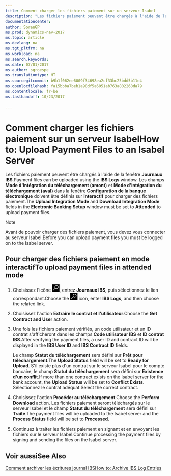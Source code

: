 ```yaml
---
title: Comment charger les fichiers paiement sur un serveur Isabel
description: "Les fichiers paiement peuvent être chargés à l'aide de la fenêtre **Journaux IBS**. Les champs **Mode d'intégration du téléchargement (amont)** et **Mode d'intégration du téléchargement (aval)** dans la fenêtre **Configuration de la banque électronique** doivent être définis sur **Interactif** pour charger des fichiers paiement."
documentationcenter: 
author: SorenGP
ms.prod: dynamics-nav-2017
ms.topic: article
ms.devlang: na
ms.tgt_pltfrm: na
ms.workload: na
ms.search.keywords: 
ms.date: 07/01/2017
ms.author: sgroespe
ms.translationtype: HT
ms.sourcegitcommit: b9b1f062ee6009f34698ea2cf33bc25bdd5b11e4
ms.openlocfilehash: fa15bbba7beb1a90df5a6051ab763a802268da79
ms.contentlocale: fr-be
ms.lasthandoff: 10/23/2017

---
```

# <a name="how-to-upload-payment-files-to-an-isabel-server"></a><span data-ttu-id="553f7-104">Comment charger les fichiers paiement sur un serveur Isabel</span><span class="sxs-lookup"><span data-stu-id="553f7-104">How to: Upload Payment Files to an Isabel Server</span></span>
<span data-ttu-id="553f7-105">Les fichiers paiement peuvent être chargés à l'aide de la fenêtre **Journaux IBS**.</span><span class="sxs-lookup"><span data-stu-id="553f7-105">Payment files can be uploaded using the **IBS Logs** window.</span></span> <span data-ttu-id="553f7-106">Les champs **Mode d'intégration du téléchargement (amont)** et **Mode d'intégration du téléchargement (aval)** dans la fenêtre **Configuration de la banque électronique** doivent être définis sur **Interactif** pour charger des fichiers paiement.</span><span class="sxs-lookup"><span data-stu-id="553f7-106">The **Upload Integration Mode** and **Download Integration Mode** fields in the **Electronic Banking Setup** window must be set to **Attended** to upload payment files.</span></span>  

> [!NOTE]  
>  <span data-ttu-id="553f7-107">Avant de pouvoir charger des fichiers paiement, vous devez vous connecter au serveur Isabel.</span><span class="sxs-lookup"><span data-stu-id="553f7-107">Before you can upload payment files you must be logged on to the Isabel server.</span></span>  

## <a name="to-upload-payment-files-in-attended-mode"></a><span data-ttu-id="553f7-108">Pour charger des fichiers paiement en mode interactif</span><span class="sxs-lookup"><span data-stu-id="553f7-108">To upload payment files in attended mode</span></span>  

1.  <span data-ttu-id="553f7-109">Choisissez l'icône ![Page ou état pour la recherche](../../media/ui-search/search_small.png "icône Page ou état pour la recherche"), entrez **Journaux IBS**, puis sélectionnez le lien correspondant.</span><span class="sxs-lookup"><span data-stu-id="553f7-109">Choose the ![Search for Page or Report](../../media/ui-search/search_small.png "Search for Page or Report icon") icon, enter **IBS Logs**, and then choose the related link.</span></span>  
2.  <span data-ttu-id="553f7-110">Choisissez l'action **Extraire le contrat et l'utilisateur**.</span><span class="sxs-lookup"><span data-stu-id="553f7-110">Choose the **Get Contract and User** action.</span></span>  
3.  <span data-ttu-id="553f7-111">Une fois les fichiers paiement vérifiés, un code utilisateur et un ID contrat s'afficheront dans les champs **Code utilisateur IBS** et **ID contrat IBS**.</span><span class="sxs-lookup"><span data-stu-id="553f7-111">After verifying the payment files, a user ID and contract ID will be displayed in the **IBS User ID** and **IBS Contract ID** fields.</span></span>  

    <span data-ttu-id="553f7-112">Le champ **Statut du téléchargement** sera défini sur **Prêt pour téléchargement**.</span><span class="sxs-lookup"><span data-stu-id="553f7-112">The **Upload Status** field will be set to **Ready for Upload**.</span></span> <span data-ttu-id="553f7-113">S'il existe plus d'un contrat sur le serveur Isabel pour le compte bancaire, le champ **Statut du téléchargement** sera défini sur **Existence d'un conflit**.</span><span class="sxs-lookup"><span data-stu-id="553f7-113">If more than one contract exists on the Isabel server for the bank account, the **Upload Status** will be set to **Conflict Exists**.</span></span> <span data-ttu-id="553f7-114">Sélectionnez le contrat adéquat.</span><span class="sxs-lookup"><span data-stu-id="553f7-114">Select the correct contract.</span></span>  

4.  <span data-ttu-id="553f7-115">Choisissez l'action **Procéder au téléchargement**.</span><span class="sxs-lookup"><span data-stu-id="553f7-115">Choose the **Perform Download** action.</span></span> <span data-ttu-id="553f7-116">Les fichiers paiement seront téléchargés sur le serveur Isabel et le champ **Statut du téléchargement** sera défini sur **Traité**.</span><span class="sxs-lookup"><span data-stu-id="553f7-116">The payment files will be uploaded to the Isabel server and the **Process Status** field will be set to **Processed**.</span></span>  
5.  <span data-ttu-id="553f7-117">Continuez à traiter les fichiers paiement en signant et en envoyant les fichiers sur le serveur Isabel.</span><span class="sxs-lookup"><span data-stu-id="553f7-117">Continue processing the payment files by signing and sending the files on the Isabel server.</span></span>  

## <a name="see-also"></a><span data-ttu-id="553f7-118">Voir aussi</span><span class="sxs-lookup"><span data-stu-id="553f7-118">See Also</span></span>  
 [<span data-ttu-id="553f7-119">Comment archiver les écritures journal IBS</span><span class="sxs-lookup"><span data-stu-id="553f7-119">How to: Archive IBS Log Entries</span></span>](how-to-archive-ibs-log-entries.md)

